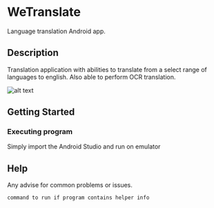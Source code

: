 # WeTranslate
Language translation Android app.

## Description
Translation application with abilities to translate from a select range of languages to english. Also able to perform OCR translation.

![alt text](https://raw.githubusercontent.com/username/projectname/branch/path/to/img.png)

## Getting Started

### Executing program
Simply import the Android Studio and run on emulator

## Help

Any advise for common problems or issues.
```
command to run if program contains helper info
```
